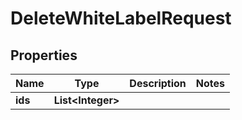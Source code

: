 

# DeleteWhiteLabelRequest


## Properties

| Name | Type | Description | Notes |
|------------ | ------------- | ------------- | -------------|
|**ids** | **List&lt;Integer&gt;** |  |  |



